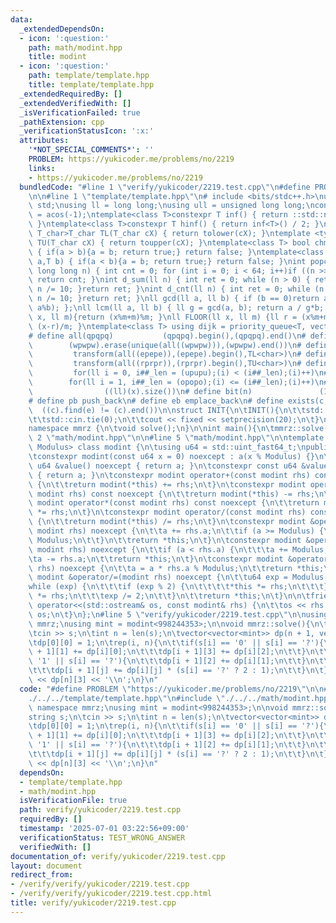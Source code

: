 ```yaml
---
data:
  _extendedDependsOn:
  - icon: ':question:'
    path: math/modint.hpp
    title: modint
  - icon: ':question:'
    path: template/template.hpp
    title: template/template.hpp
  _extendedRequiredBy: []
  _extendedVerifiedWith: []
  _isVerificationFailed: true
  _pathExtension: cpp
  _verificationStatusIcon: ':x:'
  attributes:
    '*NOT_SPECIAL_COMMENTS*': ''
    PROBLEM: https://yukicoder.me/problems/no/2219
    links:
    - https://yukicoder.me/problems/no/2219
  bundledCode: "#line 1 \"verify/yukicoder/2219.test.cpp\"\n#define PROBLEM \"https://yukicoder.me/problems/no/2219\"\
    \n\n#line 1 \"template/template.hpp\"\n# include <bits/stdc++.h>\nusing namespace\
    \ std;\nusing ll = long long;\nusing ull = unsigned long long;\nconst double pi\
    \ = acos(-1);\ntemplate<class T>constexpr T inf() { return ::std::numeric_limits<T>::max();\
    \ }\ntemplate<class T>constexpr T hinf() { return inf<T>() / 2; }\ntemplate <typename\
    \ T_char>T_char TL(T_char cX) { return tolower(cX); }\ntemplate <typename T_char>T_char\
    \ TU(T_char cX) { return toupper(cX); }\ntemplate<class T> bool chmin(T& a,T b)\
    \ { if(a > b){a = b; return true;} return false; }\ntemplate<class T> bool chmax(T&\
    \ a,T b) { if(a < b){a = b; return true;} return false; }\nint popcnt(unsigned\
    \ long long n) { int cnt = 0; for (int i = 0; i < 64; i++)if ((n >> i) & 1)cnt++;\
    \ return cnt; }\nint d_sum(ll n) { int ret = 0; while (n > 0) { ret += n % 10;\
    \ n /= 10; }return ret; }\nint d_cnt(ll n) { int ret = 0; while (n > 0) { ret++;\
    \ n /= 10; }return ret; }\nll gcd(ll a, ll b) { if (b == 0)return a; return gcd(b,\
    \ a%b); };\nll lcm(ll a, ll b) { ll g = gcd(a, b); return a / g*b; };\nll MOD(ll\
    \ x, ll m){return (x%m+m)%m; }\nll FLOOR(ll x, ll m) {ll r = (x%m+m)%m; return\
    \ (x-r)/m; }\ntemplate<class T> using dijk = priority_queue<T, vector<T>, greater<T>>;\n\
    # define all(qpqpq)           (qpqpq).begin(),(qpqpq).end()\n# define UNIQUE(wpwpw)\
    \        (wpwpw).erase(unique(all((wpwpw))),(wpwpw).end())\n# define LOWER(epepe)\
    \         transform(all((epepe)),(epepe).begin(),TL<char>)\n# define UPPER(rprpr)\
    \         transform(all((rprpr)),(rprpr).begin(),TU<char>)\n# define rep(i,upupu)\
    \         for(ll i = 0, i##_len = (upupu);(i) < (i##_len);(i)++)\n# define reps(i,opopo)\
    \        for(ll i = 1, i##_len = (opopo);(i) <= (i##_len);(i)++)\n# define len(x)\
    \                ((ll)(x).size())\n# define bit(n)               (1LL << (n))\n\
    # define pb push_back\n# define eb emplace_back\n# define exists(c, e)       \
    \  ((c).find(e) != (c).end())\n\nstruct INIT{\n\tINIT(){\n\t\tstd::ios::sync_with_stdio(false);\n\
    \t\tstd::cin.tie(0);\n\t\tcout << fixed << setprecision(20);\n\t}\n}INIT;\n\n\
    namespace mmrz {\n\tvoid solve();\n}\n\nint main(){\n\tmmrz::solve();\n}\n#line\
    \ 2 \"math/modint.hpp\"\n\n#line 5 \"math/modint.hpp\"\n\ntemplate <std::uint_fast64_t\
    \ Modulus> class modint {\n\tusing u64 = std::uint_fast64_t;\npublic:\n\tu64 a;\n\
    \tconstexpr modint(const u64 x = 0) noexcept : a(x % Modulus) {}\n\tconstexpr\
    \ u64 &value() noexcept { return a; }\n\tconstexpr const u64 &value() const noexcept\
    \ { return a; }\n\tconstexpr modint operator+(const modint rhs) const noexcept\
    \ {\n\t\treturn modint(*this) += rhs;\n\t}\n\tconstexpr modint operator-(const\
    \ modint rhs) const noexcept {\n\t\treturn modint(*this) -= rhs;\n\t}\n\tconstexpr\
    \ modint operator*(const modint rhs) const noexcept {\n\t\treturn modint(*this)\
    \ *= rhs;\n\t}\n\tconstexpr modint operator/(const modint rhs) const noexcept\
    \ {\n\t\treturn modint(*this) /= rhs;\n\t}\n\tconstexpr modint &operator+=(const\
    \ modint rhs) noexcept {\n\t\ta += rhs.a;\n\t\tif (a >= Modulus) {\n\t\t\ta -=\
    \ Modulus;\n\t\t}\n\t\treturn *this;\n\t}\n\tconstexpr modint &operator-=(const\
    \ modint rhs) noexcept {\n\t\tif (a < rhs.a) {\n\t\t\ta += Modulus;\n\t\t}\n\t\
    \ta -= rhs.a;\n\t\treturn *this;\n\t}\n\tconstexpr modint &operator*=(const modint\
    \ rhs) noexcept {\n\t\ta = a * rhs.a % Modulus;\n\t\treturn *this;\n\t}\n\tconstexpr\
    \ modint &operator/=(modint rhs) noexcept {\n\t\tu64 exp = Modulus - 2;\n\t\t\
    while (exp) {\n\t\t\tif (exp % 2) {\n\t\t\t\t*this *= rhs;\n\t\t\t}\n\t\t\trhs\
    \ *= rhs;\n\t\t\texp /= 2;\n\t\t}\n\t\treturn *this;\n\t}\n\n\tfriend std::ostream&\
    \ operator<<(std::ostream& os, const modint& rhs) {\n\t\tos << rhs.a;\n\t\treturn\
    \ os;\n\t}\n};\n#line 5 \"verify/yukicoder/2219.test.cpp\"\n\nusing namespace\
    \ mmrz;\nusing mint = modint<998244353>;\n\nvoid mmrz::solve(){\n\tstring s;\n\
    \tcin >> s;\n\tint n = len(s);\n\tvector<vector<mint>> dp(n + 1, vector<mint>(4));\n\
    \tdp[0][0] = 1;\n\trep(i, n){\n\t\tif(s[i] == '0' || s[i] == '?'){\n\t\t\tdp[i\
    \ + 1][1] += dp[i][0];\n\t\t\tdp[i + 1][3] += dp[i][2];\n\t\t}\n\t\tif(s[i] ==\
    \ '1' || s[i] == '?'){\n\t\t\tdp[i + 1][2] += dp[i][1];\n\t\t}\n\t\trep(j, 4){\n\
    \t\t\tdp[i + 1][j] += dp[i][j] * (s[i] == '?' ? 2 : 1);\n\t\t}\n\t}\n\n\tcout\
    \ << dp[n][3] << '\\n';\n}\n"
  code: "#define PROBLEM \"https://yukicoder.me/problems/no/2219\"\n\n#include \"\
    ./../../template/template.hpp\"\n#include \"./../../math/modint.hpp\"\n\nusing\
    \ namespace mmrz;\nusing mint = modint<998244353>;\n\nvoid mmrz::solve(){\n\t\
    string s;\n\tcin >> s;\n\tint n = len(s);\n\tvector<vector<mint>> dp(n + 1, vector<mint>(4));\n\
    \tdp[0][0] = 1;\n\trep(i, n){\n\t\tif(s[i] == '0' || s[i] == '?'){\n\t\t\tdp[i\
    \ + 1][1] += dp[i][0];\n\t\t\tdp[i + 1][3] += dp[i][2];\n\t\t}\n\t\tif(s[i] ==\
    \ '1' || s[i] == '?'){\n\t\t\tdp[i + 1][2] += dp[i][1];\n\t\t}\n\t\trep(j, 4){\n\
    \t\t\tdp[i + 1][j] += dp[i][j] * (s[i] == '?' ? 2 : 1);\n\t\t}\n\t}\n\n\tcout\
    \ << dp[n][3] << '\\n';\n}\n"
  dependsOn:
  - template/template.hpp
  - math/modint.hpp
  isVerificationFile: true
  path: verify/yukicoder/2219.test.cpp
  requiredBy: []
  timestamp: '2025-07-01 03:22:56+09:00'
  verificationStatus: TEST_WRONG_ANSWER
  verifiedWith: []
documentation_of: verify/yukicoder/2219.test.cpp
layout: document
redirect_from:
- /verify/verify/yukicoder/2219.test.cpp
- /verify/verify/yukicoder/2219.test.cpp.html
title: verify/yukicoder/2219.test.cpp
---
```

